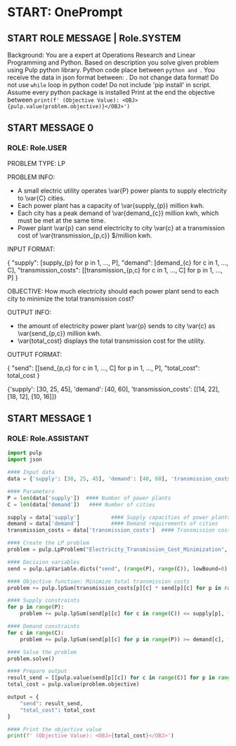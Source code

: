 # START: OnePrompt 
## START ROLE MESSAGE | Role.SYSTEM 
Background: You are a expert at Operations Research and Linear Programming and Python. Based on description you solve given problem using Pulp python library. Python code place between ```python and ```. You receive the data in json format between: <DATA></DATA>. Do not change data format! Do not use `while` loop in python code! Do not include 'pip install' in script. Assume every python package is installed Print at the end the objective between <OBJ></OBJ> `print(f' (Objective Value): <OBJ>{pulp.value(problem.objective)}</OBJ>')`  
## START MESSAGE 0 
### ROLE: Role.USER
<DESCRIPTION>
PROBLEM TYPE: LP

PROBLEM INFO:

- A small electric utility operates \var{P} power plants to supply electricity to \var{C} cities.
- Each power plant has a capacity of \var{supply_{p}} million kwh.
- Each city has a peak demand of \var{demand_{c}} million kwh, which must be met at the same time.
- Power plant \var{p} can send electricity to city \var{c} at a transmission cost of \var{transmission_{p,c}} $/million kwh.

INPUT FORMAT: 

{
    "supply": [supply_{p} for p in 1, ..., P],
    "demand": [demand_{c} for c in 1, ..., C],
    "transmission_costs": [[transmission_{p,c} for c in 1, ..., C] for p in 1, ..., P]
}

OBJECTIVE: How much electricity should each power plant send to each city to minimize the total transmission cost?

OUTPUT INFO:

- the amount of electricity power plant \var{p} sends to city \var{c} as \var{send_{p,c}} million kwh.
- \var{total_cost} displays the total transmission cost for the utility.

OUTPUT FORMAT:

{
    "send": [[send_{p,c} for c in 1, ..., C] for p in 1, ..., P],
    "total_cost": total_cost
}

</DESCRIPTION>
<DATA>
{'supply': [30, 25, 45], 'demand': [40, 60], 'transmission_costs': [[14, 22], [18, 12], [10, 16]]}</DATA>


## START MESSAGE 1 
### ROLE: Role.ASSISTANT
```python
import pulp
import json

#### Input data
data = {'supply': [30, 25, 45], 'demand': [40, 60], 'transmission_costs': [[14, 22], [18, 12], [10, 16]]}

#### Parameters
P = len(data['supply'])  #### Number of power plants
C = len(data['demand'])   #### Number of cities

supply = data['supply']          #### Supply capacities of power plants
demand = data['demand']          #### Demand requirements of cities
transmission_costs = data['transmission_costs']  #### Transmission cost matrix

#### Create the LP problem
problem = pulp.LpProblem("Electricity_Transmission_Cost_Minimization", pulp.LpMinimize)

#### Decision variables
send = pulp.LpVariable.dicts("send", (range(P), range(C)), lowBound=0)  #### Amount sent from power plant p to city c

#### Objective function: Minimize total transmission costs
problem += pulp.lpSum(transmission_costs[p][c] * send[p][c] for p in range(P) for c in range(C)), "Total_Transmission_Cost"

#### Supply constraints
for p in range(P):
    problem += pulp.lpSum(send[p][c] for c in range(C)) <= supply[p], f"Supply_Constraint_{p}"

#### Demand constraints
for c in range(C):
    problem += pulp.lpSum(send[p][c] for p in range(P)) >= demand[c], f"Demand_Constraint_{c}"

#### Solve the problem
problem.solve()

#### Prepare output
result_send = [[pulp.value(send[p][c]) for c in range(C)] for p in range(P)]
total_cost = pulp.value(problem.objective)

output = {
    "send": result_send,
    "total_cost": total_cost
}

#### Print the objective value
print(f' (Objective Value): <OBJ>{total_cost}</OBJ>')
```


